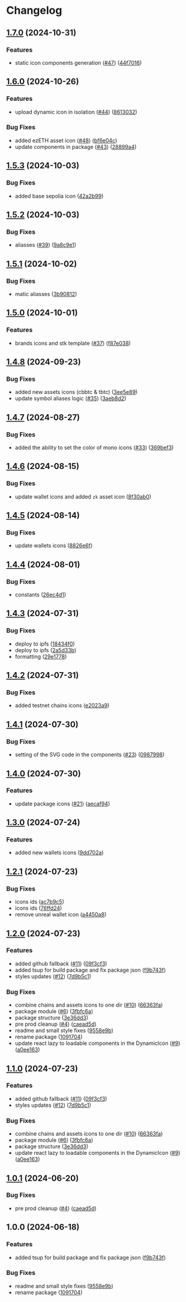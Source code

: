 # Changelog

## [1.7.0](https://github.com/bgd-labs/web3-icons/compare/react-web3-icons@v1.6.0...react-web3-icons@v1.7.0) (2024-10-31)


### Features

* static icon components generation ([#47](https://github.com/bgd-labs/web3-icons/issues/47)) ([44f7016](https://github.com/bgd-labs/web3-icons/commit/44f7016b2adb1d8b222e791ac23e788d820f67b6))

## [1.6.0](https://github.com/bgd-labs/web3-icons/compare/react-web3-icons@v1.5.3...react-web3-icons@v1.6.0) (2024-10-26)


### Features

* upload dynamic icon in isolation ([#44](https://github.com/bgd-labs/web3-icons/issues/44)) ([8613032](https://github.com/bgd-labs/web3-icons/commit/86130325bbfc5fbb572f17145dfcace9101c2b65))


### Bug Fixes

* added ezETH asset icon ([#48](https://github.com/bgd-labs/web3-icons/issues/48)) ([bf6e04c](https://github.com/bgd-labs/web3-icons/commit/bf6e04c24a2c633a14b8a92ac1e57722275ab0a3))
* update components in package ([#43](https://github.com/bgd-labs/web3-icons/issues/43)) ([28899a4](https://github.com/bgd-labs/web3-icons/commit/28899a4105ed2540499d3ff903ee80c2ddd5a469))

## [1.5.3](https://github.com/bgd-labs/web3-icons/compare/react-web3-icons@v1.5.2...react-web3-icons@v1.5.3) (2024-10-03)


### Bug Fixes

* added base sepolia icon ([42a2b99](https://github.com/bgd-labs/web3-icons/commit/42a2b99dc51222ed18df0c20f1090a8406c1fd77))

## [1.5.2](https://github.com/bgd-labs/web3-icons/compare/react-web3-icons@v1.5.1...react-web3-icons@v1.5.2) (2024-10-03)


### Bug Fixes

* aliasses ([#39](https://github.com/bgd-labs/web3-icons/issues/39)) ([9a8c9e1](https://github.com/bgd-labs/web3-icons/commit/9a8c9e19cb87fcdec26901128e46f20cb753944e))

## [1.5.1](https://github.com/bgd-labs/web3-icons/compare/react-web3-icons@v1.5.0...react-web3-icons@v1.5.1) (2024-10-02)


### Bug Fixes

* matic aliasses ([3b90812](https://github.com/bgd-labs/web3-icons/commit/3b908126fd6911e8ccaabc9b31110f0e2b67a7e0))

## [1.5.0](https://github.com/bgd-labs/web3-icons/compare/react-web3-icons@v1.4.8...react-web3-icons@v1.5.0) (2024-10-01)


### Features

* brands icons and stk template ([#37](https://github.com/bgd-labs/web3-icons/issues/37)) ([f87e038](https://github.com/bgd-labs/web3-icons/commit/f87e038f3afbe8d46991848aa83ffa4930237e43))

## [1.4.8](https://github.com/bgd-labs/web3-icons/compare/react-web3-icons@v1.4.7...react-web3-icons@v1.4.8) (2024-09-23)


### Bug Fixes

* added new assets icons (cbbtc & tbtc) ([3ee5e89](https://github.com/bgd-labs/web3-icons/commit/3ee5e89547c258c72015845a4f283909eca080a3))
* update symbol aliases logic ([#35](https://github.com/bgd-labs/web3-icons/issues/35)) ([3aeb8d2](https://github.com/bgd-labs/web3-icons/commit/3aeb8d2fdd77db79132f81ffa7ac765ed0fa1ad9))

## [1.4.7](https://github.com/bgd-labs/web3-icons/compare/react-web3-icons@v1.4.6...react-web3-icons@v1.4.7) (2024-08-27)


### Bug Fixes

* added the ability to set the color of mono icons ([#33](https://github.com/bgd-labs/web3-icons/issues/33)) ([369bef3](https://github.com/bgd-labs/web3-icons/commit/369bef3293c4567767bb0568b824e3c423d28e16))

## [1.4.6](https://github.com/bgd-labs/web3-icons/compare/react-web3-icons@v1.4.5...react-web3-icons@v1.4.6) (2024-08-15)


### Bug Fixes

* update wallet icons and added `zk` asset icon ([8f30ab0](https://github.com/bgd-labs/web3-icons/commit/8f30ab0d145d26fc197efb992bd9aef9bd183a44))

## [1.4.5](https://github.com/bgd-labs/web3-icons/compare/react-web3-icons@v1.4.4...react-web3-icons@v1.4.5) (2024-08-14)


### Bug Fixes

* update wallets icons ([8826e6f](https://github.com/bgd-labs/web3-icons/commit/8826e6f857a0a4146ce23d1e0fb5c09a4224dabe))

## [1.4.4](https://github.com/bgd-labs/web3-icons/compare/react-web3-icons@v1.4.3...react-web3-icons@v1.4.4) (2024-08-01)


### Bug Fixes

* constants ([26ec4d1](https://github.com/bgd-labs/web3-icons/commit/26ec4d1214b0fb0c31bb4d65547764a4d8c7a485))

## [1.4.3](https://github.com/bgd-labs/icons/compare/react-web3-icons@v1.4.2...react-web3-icons@v1.4.3) (2024-07-31)


### Bug Fixes

* deploy to ipfs ([18434f0](https://github.com/bgd-labs/icons/commit/18434f0b99ebcef7d9068b3305f1f96b8d2eab67))
* deploy to ipfs ([2a5d33b](https://github.com/bgd-labs/icons/commit/2a5d33be5b5cd26f1c6665a3c8397340abba1ec6))
* formatting ([29e1778](https://github.com/bgd-labs/icons/commit/29e177836a26393fef0ca2f49b57a2600d249d02))

## [1.4.2](https://github.com/bgd-labs/icons/compare/react-web3-icons@v1.4.1...react-web3-icons@v1.4.2) (2024-07-31)


### Bug Fixes

* added testnet chains icons ([e2023a9](https://github.com/bgd-labs/icons/commit/e2023a971c0204cbde2918e07115cd9a8ff14941))

## [1.4.1](https://github.com/bgd-labs/icons/compare/react-web3-icons@v1.4.0...react-web3-icons@v1.4.1) (2024-07-30)


### Bug Fixes

* setting of the SVG code in the components ([#23](https://github.com/bgd-labs/icons/issues/23)) ([0987998](https://github.com/bgd-labs/icons/commit/0987998377c0a0ca3603cfa87d292257653265be))

## [1.4.0](https://github.com/bgd-labs/icons/compare/react-web3-icons@v1.3.0...react-web3-icons@v1.4.0) (2024-07-30)


### Features

* update package icons ([#21](https://github.com/bgd-labs/icons/issues/21)) ([aecaf94](https://github.com/bgd-labs/icons/commit/aecaf9403516d0d3d70c71ab1ca2f58a0d23970d))

## [1.3.0](https://github.com/bgd-labs/icons/compare/react-web3-icons@v1.2.1...react-web3-icons@v1.3.0) (2024-07-24)


### Features

* added new wallets icons ([9dd702a](https://github.com/bgd-labs/icons/commit/9dd702ab762261c35721843fc5c1ca5345148b4f))

## [1.2.1](https://github.com/bgd-labs/icons/compare/react-web3-icons@v1.2.0...react-web3-icons@v1.2.1) (2024-07-23)


### Bug Fixes

* icons ids ([ac7b9c5](https://github.com/bgd-labs/icons/commit/ac7b9c57594a5eec3f22337de99f9abdb2f3e102))
* icons ids ([76ffd24](https://github.com/bgd-labs/icons/commit/76ffd245b987a27f23478aca0fb7a53af3a89fb7))
* remove unreal wallet icon ([a4450a8](https://github.com/bgd-labs/icons/commit/a4450a8de7656dc7808252146ef753fc52896796))

## [1.2.0](https://github.com/bgd-labs/icons/compare/react-web3-icons-v1.1.0...react-web3-icons@v1.2.0) (2024-07-23)


### Features

* added github fallback ([#11](https://github.com/bgd-labs/icons/issues/11)) ([09f3cf3](https://github.com/bgd-labs/icons/commit/09f3cf3b367ed0f6603a91125228dbe5770d85b4))
* added tsup for build package and fix package json ([f9b743f](https://github.com/bgd-labs/icons/commit/f9b743f558fd22928f406960ad9c568edcfb9b9a))
* styles updates ([#12](https://github.com/bgd-labs/icons/issues/12)) ([7d9b5c1](https://github.com/bgd-labs/icons/commit/7d9b5c1e5d345cb7160ed7296dd30deb1e8779b0))


### Bug Fixes

* combine chains and assets icons to one dir ([#10](https://github.com/bgd-labs/icons/issues/10)) ([66363fa](https://github.com/bgd-labs/icons/commit/66363fac36bf910fd55929c5a10e53152155824a))
* package module ([#6](https://github.com/bgd-labs/icons/issues/6)) ([3fbfc6a](https://github.com/bgd-labs/icons/commit/3fbfc6a014ab7a1071b0362342e0f3a6c1768797))
* package structure ([3e36dd3](https://github.com/bgd-labs/icons/commit/3e36dd3086617dd450099714b26be408a534fd77))
* pre prod cleanup ([#4](https://github.com/bgd-labs/icons/issues/4)) ([caead5d](https://github.com/bgd-labs/icons/commit/caead5d15cfd0721a9de1cded79df27ba9013765))
* readme and small style fixes ([9558e9b](https://github.com/bgd-labs/icons/commit/9558e9b1ad2ef992bb8b68a90d6561e2f3095eeb))
* rename package ([1091704](https://github.com/bgd-labs/icons/commit/10917043b5248e239ba20264f6d2fd840b8593bf))
* update react lazy to loadable components in the DynamicIcon ([#9](https://github.com/bgd-labs/icons/issues/9)) ([a0ee163](https://github.com/bgd-labs/icons/commit/a0ee16313d7864ccd414a9cb8476c9862e618bb7))

## [1.1.0](https://github.com/bgd-labs/icons/compare/react-web3-icons@v1.0.1...react-web3-icons@v1.1.0) (2024-07-23)


### Features

* added github fallback ([#11](https://github.com/bgd-labs/icons/issues/11)) ([09f3cf3](https://github.com/bgd-labs/icons/commit/09f3cf3b367ed0f6603a91125228dbe5770d85b4))
* styles updates ([#12](https://github.com/bgd-labs/icons/issues/12)) ([7d9b5c1](https://github.com/bgd-labs/icons/commit/7d9b5c1e5d345cb7160ed7296dd30deb1e8779b0))


### Bug Fixes

* combine chains and assets icons to one dir ([#10](https://github.com/bgd-labs/icons/issues/10)) ([66363fa](https://github.com/bgd-labs/icons/commit/66363fac36bf910fd55929c5a10e53152155824a))
* package module ([#6](https://github.com/bgd-labs/icons/issues/6)) ([3fbfc6a](https://github.com/bgd-labs/icons/commit/3fbfc6a014ab7a1071b0362342e0f3a6c1768797))
* package structure ([3e36dd3](https://github.com/bgd-labs/icons/commit/3e36dd3086617dd450099714b26be408a534fd77))
* update react lazy to loadable components in the DynamicIcon ([#9](https://github.com/bgd-labs/icons/issues/9)) ([a0ee163](https://github.com/bgd-labs/icons/commit/a0ee16313d7864ccd414a9cb8476c9862e618bb7))

## [1.0.1](https://github.com/bgd-labs/icons/compare/react-web3-icons@v1.0.0...react-web3-icons@v1.0.1) (2024-06-20)


### Bug Fixes

* pre prod cleanup ([#4](https://github.com/bgd-labs/icons/issues/4)) ([caead5d](https://github.com/bgd-labs/icons/commit/caead5d15cfd0721a9de1cded79df27ba9013765))

## 1.0.0 (2024-06-18)


### Features

* added tsup for build package and fix package json ([f9b743f](https://github.com/bgd-labs/icons/commit/f9b743f558fd22928f406960ad9c568edcfb9b9a))


### Bug Fixes

* readme and small style fixes ([9558e9b](https://github.com/bgd-labs/icons/commit/9558e9b1ad2ef992bb8b68a90d6561e2f3095eeb))
* rename package ([1091704](https://github.com/bgd-labs/icons/commit/10917043b5248e239ba20264f6d2fd840b8593bf))
